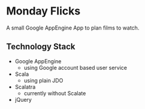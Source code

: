 Monday Flicks
=============

A small Google AppEngine App to plan films to watch.

Technology Stack
----------------
* Google AppEngine
  * using Google account based user service
* Scala
  * using plain JDO
* Scalatra
  * currently without Scalate
* jQuery
